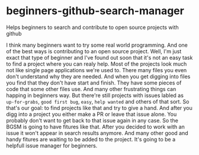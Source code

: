 # beginners-github-search-manager
Helps beginners to search and contribute to open source projects with github

I think many beginners want to try some real world programming. And one of the best ways is contributing to an open source project. 
Well, I'm just exact that type of beginner and I've found out soon that it's not an easy task to find a project where you can realy help.
Most of the projects look much not like single page applications we're used to. There many files you even don't understand why they are
needed. And when you get digging into files you find that they don't have start and finish. They have some pieces of code that some
other files use. And many other frustrating things can happing in beginners way. 
But there're still projects with issues labled as `up-for-grabs`, `good first bug`, `easy`, `help wanted` and others of that sort.
So that's our goal: to find projects like that and try to give a hand. And after you digg into a project you either make a PR or leave
that issue alone. You probably don't want to get back to that issue again in any case. So the BGSM is going to have fitures like that. 
After you decided to work with an issue it won't appear in search results anymore. And many other good and handy fitures are waiting
to be added to the project. It's going to be a helpfull issue manager for beginners. 
